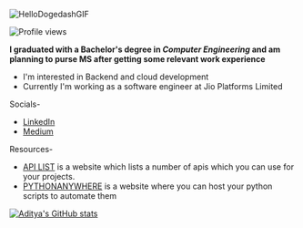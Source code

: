 
![HelloDogedashGIF](https://user-images.githubusercontent.com/84438200/194013303-ac64c4f1-f909-4691-9bff-9213f257790b.gif)

![Profile views](https://gpvc.arturio.dev/adityachache)


**I graduated with a Bachelor's degree in *Computer Engineering* and am planning to purse MS after getting some relevant work experience**

- I'm interested in Backend and cloud development
- Currently I'm working as a software engineer at Jio Platforms Limited

Socials-
- [LinkedIn](https://www.linkedin.com/in/aditya-chache-2647091a7/) 
- [Medium](https://medium.com/@aditya.chache)

Resources-
- [API LIST](https://apilist.fun/) is a website which lists a number of apis which you can use for your projects.
- [PYTHONANYWHERE](https://www.pythonanywhere.com/) is a website where you can host your python scripts to automate them

[![Aditya's GitHub stats](https://github-readme-stats.vercel.app/api?username=adityachache)](https://github.com/adityachache/github-readme-stats)

<!--
**adityachache/adityachache** is a ✨ _special_ ✨ repository because its `README.md` (this file) appears on your GitHub profile.

Here are some ideas to get you started:

- 🔭 I’m currently working on ...
- 🌱 I’m currently learning ...
- 👯 I’m looking to collaborate on ...
- 🤔 I’m looking for help with ...
- 💬 Ask me about ...
- 📫 How to reach me: ...
- 😄 Pronouns: ...
- ⚡ Fun fact: ...
-->
